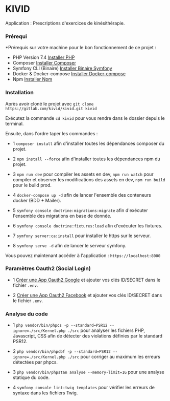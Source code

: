 # KIVID

Application : Prescriptions d'exercices de kinésithérapie. 

### Prérequi

*Prérequis sur votre machine pour le bon fonctionnement de ce projet : 
- PHP Version 7.4 [Installer PHP](https://www.php.net/manual/fr/install.php)
- Composer [Installer Composer](https://getcomposer.org/download/) 
- Symfony CLI (Binaire) [Installer Binaire Symfony](https://symfony.com/download) 
- Docker & Docker-compose [Installer Docker-compose](https://docs.docker.com/compose/install/)
- Npm [Installer Npm](https://www.npmjs.com/get-npm) 

### Installation

Après avoir cloné le projet avec ``git clone https://gitlab.com/kivid/kivid.git kivid``

Exécutez la commande ``cd kivid`` pour vous rendre dans le dossier depuis le terminal.

Ensuite, dans l'ordre taper les commandes : 

- 1 ``composer install`` afin d'installer toutes les dépendances composer du projet.

- 2 ``npm install --force`` afin d'installer toutes les dépendances npm du projet.

- 3 ``npm run dev`` pour compiler les assets en dev, ``npm run watch`` pour compiler et observer les modifications des assets en dev, ``npm run build`` pour le build prod.

- 4 ``docker-compose up -d`` afin de lancer l'ensemble des conteneurs docker (BDD + Mailer).

- 5 ``symfony console doctrine:migrations:migrate`` afin d'exécuter l'ensemble des migrations en base de donnée.

- 6 ``symfony console doctrine:fixtures:load`` afin d'exécuter les fixtures.

- 7 ``symfony server:ca:install`` pour installer le https sur le serveur.

- 8 ``symfony serve -d`` afin de lancer le serveur symfony.

Vous pouvez maintenant accéder à l'application : ``https://localhost:8000``

### Paramètres Oauth2 (Social Login)

- 1 [Créer une App Oauth2 Google](https://developers.google.com) et ajouter vos clés ID/SECRET dans le fichier ``.env``.

- 2 [Créer une App Oauth2 Facebook](https://developers.facebook.com) et ajouter vos clés ID/SECRET dans le fichier ``.env``.

### Analyse du code

- 1 ``php vendor/bin/phpcs -p --standard=PSR12 --ignore=./src/Kernel.php ./src`` pour analyser les fichiers PHP, Javascript, CSS afin de détecter des violations définies par le standard PSR12.

- 2 ``php vendor/bin/phpcbf -p --standard=PSR12 --ignore=./src/Kernel.php ./src`` pour corriger au maximum les erreurs détectées par phpcs.

- 3 ``php vendor/bin/phpstan analyse --memory-limit=1G`` pour une analyse statique du code.

- 4 ``symfony console lint:twig templates`` pour vérifier les erreurs de syntaxe dans les fichiers Twig.

